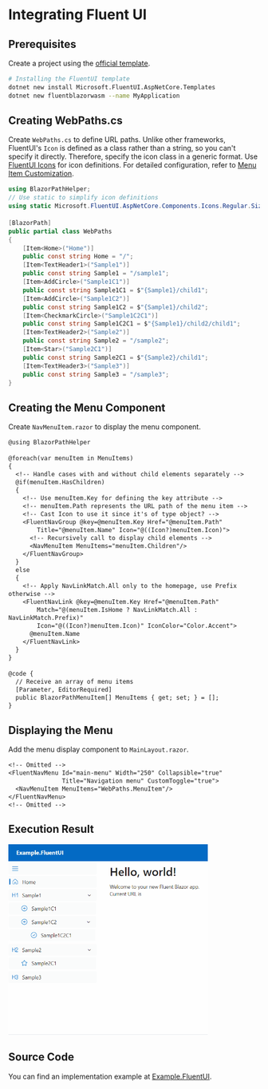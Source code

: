 # Integrating Fluent UI

## Prerequisites

Create a project using the [official template](https://www.fluentui-blazor.net/CodeSetup).

```bash
# Installing the FluentUI template
dotnet new install Microsoft.FluentUI.AspNetCore.Templates
dotnet new fluentblazorwasm --name MyApplication
```

## Creating WebPaths.cs

Create `WebPaths.cs` to define URL paths. Unlike other frameworks, FluentUI's `Icon` is defined as a class rather than a string, so you can't specify it directly. Therefore, specify the icon class in a generic format. Use [FluentUI Icons](https://www.fluentui-blazor.net/Icon) for icon definitions. For detailed configuration, refer to [Menu Item Customization](../MenuCustomization.md).

```csharp
using BlazorPathHelper;
// Use static to simplify icon definitions
using static Microsoft.FluentUI.AspNetCore.Components.Icons.Regular.Size20;

[BlazorPath]
public partial class WebPaths
{
    [Item<Home>("Home")]
    public const string Home = "/";
    [Item<TextHeader1>("Sample1")]
    public const string Sample1 = "/sample1";
    [Item<AddCircle>("Sample1C1")]
    public const string Sample1C1 = $"{Sample1}/child1";
    [Item<AddCircle>("Sample1C2")]
    public const string Sample1C2 = $"{Sample1}/child2";
    [Item<CheckmarkCircle>("Sample1C2C1")]
    public const string Sample1C2C1 = $"{Sample1}/child2/child1";
    [Item<TextHeader2>("Sample2")]
    public const string Sample2 = "/sample2";
    [Item<Star>("Sample2C1")]
    public const string Sample2C1 = $"{Sample2}/child1";
    [Item<TextHeader3>("Sample3")]
    public const string Sample3 = "/sample3";
}
```

## Creating the Menu Component

Create `NavMenuItem.razor` to display the menu component.

```razor
@using BlazorPathHelper

@foreach(var menuItem in MenuItems)
{
  <!-- Handle cases with and without child elements separately -->
  @if(menuItem.HasChildren)
  {
    <!-- Use menuItem.Key for defining the key attribute -->
    <!-- menuItem.Path represents the URL path of the menu item -->
    <!-- Cast Icon to use it since it's of type object? -->
    <FluentNavGroup @key=@menuItem.Key Href="@menuItem.Path"
        Title="@menuItem.Name" Icon="@((Icon?)menuItem.Icon)">
      <!-- Recursively call to display child elements -->
      <NavMenuItem MenuItems="menuItem.Children"/>
    </FluentNavGroup>
  }
  else
  {
    <!-- Apply NavLinkMatch.All only to the homepage, use Prefix otherwise -->
    <FluentNavLink @key=@menuItem.Key Href="@menuItem.Path"
        Match="@(menuItem.IsHome ? NavLinkMatch.All : NavLinkMatch.Prefix)"
        Icon="@((Icon?)menuItem.Icon)" IconColor="Color.Accent">
      @menuItem.Name
    </FluentNavLink>
  }
}

@code {
  // Receive an array of menu items
  [Parameter, EditorRequired]
  public BlazorPathMenuItem[] MenuItems { get; set; } = [];
}
```

## Displaying the Menu

Add the menu display component to `MainLayout.razor`.

```razor
<!-- Omitted -->
<FluentNavMenu Id="main-menu" Width="250" Collapsible="true"
               Title="Navigation menu" CustomToggle="true">
  <NavMenuItem MenuItems="WebPaths.MenuItem"/>
</FluentNavMenu>
<!-- Omitted -->
```

## Execution Result

<img src="../../../../assets/sample-fluentui.gif" style="width:400px;">

## Source Code

You can find an implementation example at [Example.FluentUI](https://github.com/arika0093/BlazorPathHelper/tree/main/examples/Example.FluentUI/).
